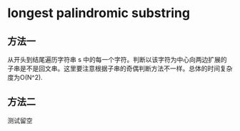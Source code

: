 # longest palindromic substring

## 方法一

从开头到结尾遍历字符串 s 中的每一个字符。判断以该字符为中心向两边扩展的子串是不是回文串。这里要注意根据子串的奇偶判断方法不一样。总体的时间复杂度为O(N^2).

## 方法二

测试留空